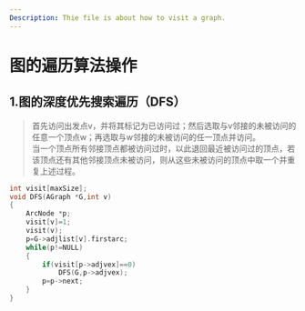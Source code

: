 ```yaml
---
Description: Thie file is about how to visit a graph.
---
```

# 图的遍历算法操作
## 1.图的深度优先搜索遍历（DFS）
>首先访问出发点v，并将其标记为已访问过；然后选取与v邻接的未被访问的任意一个顶点w；再选取与w邻接的未被访问的任一顶点并访问。<br>
当一个顶点所有邻接顶点都被访问过时，以此退回最近被访问过的顶点，若该顶点还有其他邻接顶点未被访问，则从这些未被访问的顶点中取一个并重复上述过程。
```c
int visit[maxSize];
void DFS(AGraph *G,int v)
{
	ArcNode *p;
	visit[v]=1;
	visit(v);
	p=G->adjlist[v].firstarc;
	while(p!=NULL)
	{
		if(visit[p->adjvex]==0)
			DFS(G,p->adjvex);
		p=p->next;
	}
}
```


